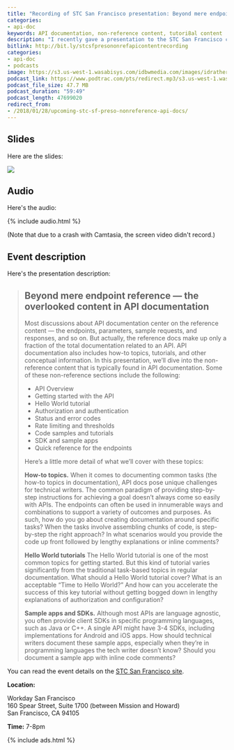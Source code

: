 ```yaml
---
title: "Recording of STC San Francisco presentation: Beyond mere endpoint reference — the overlooked content in API documentation"
categories:
- api-doc
keywords: API documentation, non-reference content, tutori8al content
description: "I recently gave a presentation to the STC San Francisco chapter called \"Beyond mere endpoint reference — the overlooked content in API documentation\" on February 21, 2018. You can browse the slides and listen to the audio recording here."
bitlink: http://bit.ly/stcsfpresononrefapicontentrecording
categories:
- api-doc
- podcasts
image: https://s3.us-west-1.wasabisys.com/idbwmedia.com/images/idratherbewritinglogo.png
podcast_link: https://www.podtrac.com/pts/redirect.mp3/s3.us-west-1.wasabisys.com/idbwmedia.com/podcasts/stcsfpresononref.mp3
podcast_file_size: 47.7 MB
podcast_duration: "59:49"
podcast_length: 47699020
redirect_from:
- /2018/01/28/upcoming-stc-sf-preso-nonreference-api-docs/
---
```


## Slides

Here are the slides:

<a href="https://idratherbewriting.com/nonref-content-api-docs/"><img src="https://s3.us-west-1.wasabisys.com/idbwmedia.com/images/nonrefslides.png"/></a>

## Audio

Here's the audio:

{% include audio.html %}

(Note that due to a crash with Camtasia, the screen video didn't record.)

## Event description

Here's the presentation description:

> ## Beyond mere endpoint reference — the overlooked content in API documentation
> Most discussions about API documentation center on the reference content — the endpoints, parameters, sample requests, and responses, and so on. But actually, the reference docs make up only a fraction of the total documentation related to an API. API documentation also includes how-to topics, tutorials, and other conceptual information. In this presentation, we’ll dive into the non-reference content that is typically found in API documentation. Some of these non-reference sections include the following:
>
> * API Overview
> * Getting started with the API
> * Hello World tutorial
> * Authorization and authentication
> * Status and error codes
> * Rate limiting and thresholds
> * Code samples and tutorials
> * SDK and sample apps
> * Quick reference for the endpoints
>
> Here’s a little more detail of what we’ll cover with these topics:
>
> **How-to topics.** When it comes to documenting common tasks (the how-to topics in documentation), API docs pose unique challenges for technical writers. The common paradigm of providing step-by-step instructions for achieving a goal doesn’t always come so easily with APIs. The endpoints can often be used in innumerable ways and combinations to support a variety of outcomes and purposes. As such, how do you go about creating documentation around specific tasks? When the tasks involve assembling chunks of code, is step-by-step the right approach? In what scenarios would you provide the code up front followed by lengthy explanations or inline comments?
>
> **Hello World tutorials** The Hello World tutorial is one of the most common topics for getting started. But this kind of tutorial varies significantly from the traditional task-based topics in regular documentation. What should a Hello World tutorial cover? What is an acceptable “Time to Hello World?” And how can you accelerate the success of this key tutorial without getting bogged down in lengthy explanations of authorization and configuration?
>
> **Sample apps and SDKs.** Although most APIs are language agnostic, you often provide client SDKs in specific programming languages, such as Java or C++. A single API might have 3-4 SDKs, including implementations for Android and iOS apps. How should technical writers document these sample apps, especially when they’re in programming languages the tech writer doesn’t know? Should you document a sample app with inline code comments?

You can read the event details on the [STC San Francisco site](https://stc-sf.org/).

**Location:**

Workday San Francisco<br/>
160 Spear Street, Suite 1700 (between Mission and Howard)<br/>
San Francisco, CA 94105

**Time:** 7-8pm

{% include ads.html %}
